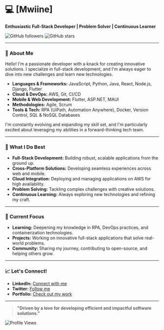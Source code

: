 # 💻 **[Mwiine]** 

**Enthusiastic Full-Stack Developer | Problem Solver | Continuous Learner**

![GitHub followers](https://img.shields.io/github/followers/mwine-09?style=social)
![GitHub stars](https://img.shields.io/github/stars/mwine-09?style=social)

---

### 🚀 **About Me**

Hello! I'm a passionate developer with a knack for creating innovative solutions. I specialize in full-stack development, and I'm always eager to dive into new challenges and learn new technologies.

- **Languages & Frameworks:** JavaScript, Python, Java, React, Node.js, Django, Flutter
- **Cloud & DevOps:** AWS, Git, CI/CD
- **Mobile & Web Development:** Flutter, ASP.NET, MAUI
- **Methodologies:** Agile, Scrum
- **Tools & Tech:** RPA (UiPath, Automation Anywhere), Docker, Version Control, SQL & NoSQL Databases

I'm constantly evolving and expanding my skill set, and I'm particularly excited about leveraging my abilities in a forward-thinking tech team.

---

### 🌟 **What I Do Best**

- **Full-Stack Development:** Building robust, scalable applications from the ground up.
- **Cross-Platform Solutions:** Developing seamless experiences across web and mobile.
- **Cloud Integration:** Deploying and managing applications on AWS for high availability.
- **Problem Solving:** Tackling complex challenges with creative solutions.
- **Continuous Learning:** Always exploring new technologies and refining my craft.

---

### 🔭 **Current Focus**

- **Learning:** Deepening my knowledge in RPA, DevOps practices, and containerization technologies.
- **Projects:** Working on innovative full-stack applications that solve real-world problems.
- **Community:** Sharing my journey, contributing to open-source, and helping others grow.

---

### 📈 **Let's Connect!**

- **LinkedIn:** [Connect with me](https://www.linkedin.com/in/yourlinkedinprofile)
- **Twitter:** [Follow me](https://twitter.com/yourtwitterhandle)
- **Portfolio:** [Check out my work](https://mwine-09.github.io)

---

> **"Driven by a love for developing efficient and impactful software solutions."**

![Profile Views](https://komarev.com/ghpvc/?username=mwine-09&color=brightgreen)
